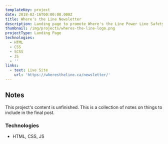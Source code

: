 ```yaml
---
templateKey: project
date: 2018-02-16T00:00:00.000Z
title: Where's the Line Newsletter
description: Landing page to promote Where's the Line Power Line Safety newsletter.
thumbnail: /img/projects/wheres-the-line-logo.png
projectType: Landing Page
technologies:
  - HTML
  - CSS
  - SCSS
  - JS
  - ''
links:
  - text: Live Site
    url: 'https://wherestheline.ca/newsletter/'
---
```


## Notes
This project's content is unfinished. This is a collection of notes on things to include in the final post.

### Technologies
- HTML, CSS, JS
